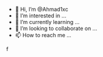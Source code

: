 - 👋 Hi, I’m @Ahmad1xc
- 👀 I’m interested in ...
- 🌱 I’m currently learning ...
- 💞️ I’m looking to collaborate on ...
- 📫 How to reach me ...

<!---
Ahmad1xc/Ahmad1xc is a ✨ special ✨ repository because its `README.md` (this file) appears on your GitHub profile.
You can click the Preview link to take a look at your changes.
--->f
